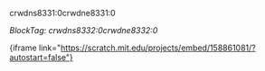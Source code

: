 crwdns8331:0crwdne8331:0

*BlockTag: crwdns8332:0crwdne8332:0*

{iframe link="https://scratch.mit.edu/projects/embed/158861081/?autostart=false"}